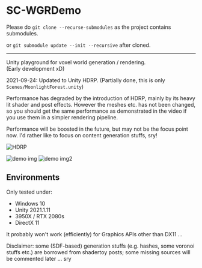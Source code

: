 # SC-WGRDemo
Please do `git clone --recurse-submodules` as the project contains submodules.

or `git submodule update --init --recursive` after cloned.

------

Unity playground for voxel world generation / rendering.  
(Early development xD)

2021-09-24: Updated to Unity HDRP. (Partially done, this is only `Scenes/MoonlightForest.unity`)

Performance has degraded by the introduction of HDRP, mainly by its heavy lit shader and post effects. However the meshes etc. has not been changed, so you should get the same performance as demonstrated in the video if you use them in a simpler rendering pipeline.

Performance will be boosted in the future, but may not be the focus point now. I'd rather like to focus on content generation stuffs, sry!

![HDRP](https://i.imgur.com/cjzvvwm.png)

![demo img](https://i.imgur.com/tBCjE7o.png)
![demo img2](https://i.imgur.com/KRYmRnl.png)

## Environments
Only tested under:
* Windows 10
* Unity 2021.1.11
* 3950X / RTX 2080s
* DirectX 11  

It probably won't work (efficiently) for Graphics APIs other than DX11 ...

Disclaimer: some (SDF-based) generation stuffs (e.g. hashes, some voronoi stuffs etc.) are borrowed from shadertoy posts; some missing sources will be commented later ... sry
